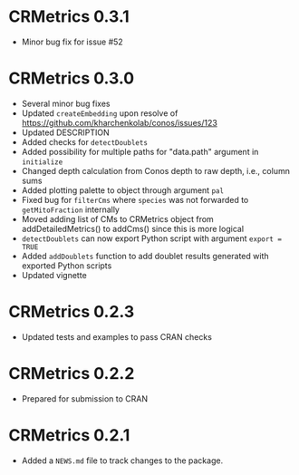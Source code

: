 # CRMetrics 0.3.1

* Minor bug fix for issue #52

# CRMetrics 0.3.0

* Several minor bug fixes
* Updated `createEmbedding` upon resolve of https://github.com/kharchenkolab/conos/issues/123
* Updated DESCRIPTION
* Added checks for `detectDoublets`
* Added possibility for multiple paths for "data.path" argument in `initialize`
* Changed depth calculation from Conos depth to raw depth, i.e., column sums
* Added plotting palette to object through argument `pal`
* Fixed bug for `filterCms` where `species` was not forwarded to `getMitoFraction` internally
* Moved adding list of CMs to CRMetrics object from addDetailedMetrics() to addCms() since this is more logical
* `detectDoublets` can now export Python script with argument `export = TRUE`
* Added `addDoublets` function to add doublet results generated with exported Python scripts
* Updated vignette

# CRMetrics 0.2.3

* Updated tests and examples to pass CRAN checks

# CRMetrics 0.2.2

* Prepared for submission to CRAN

# CRMetrics 0.2.1

* Added a `NEWS.md` file to track changes to the package.
